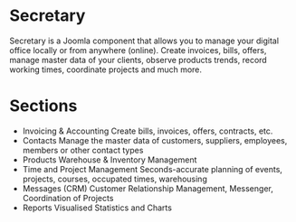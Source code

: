 # Secretary

Secretary is a Joomla component that allows you to manage your digital office locally or from anywhere (online). Create invoices, bills, offers, manage master data of your clients, observe products trends, record working times, coordinate projects and much more.

# Sections
- Invoicing & Accounting
Create bills, invoices, offers, contracts, etc.
- Contacts
Manage the master data of customers, suppliers, employees, members or other contact types
- Products
Warehouse & Inventory Management
- Time and Project Management
Seconds-accurate planning of events, projects, courses, occupated times, warehousing
- Messages (CRM)
Customer Relationship Management, Messenger, Coordination of Projects
- Reports
Visualised Statistics and Charts
